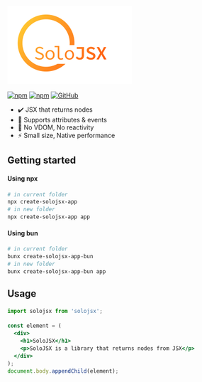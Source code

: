 ![alt text](https://github.com/SoloJSX/SoloJSX/blob/main/.github/solojsx_logo.png?raw=true)

[![npm](https://img.shields.io/npm/v/solojsx)](https://www.npmjs.com/package/solojsx)
[![npm](https://img.shields.io/npm/dm/solojsx)](https://www.npmjs.com/package/solojsx)
[![GitHub](https://img.shields.io/github/license/SoloJSX/solojsx)](https://github.com/git/git-scm.com/blob/main/MIT-LICENSE.txt)


- :heavy_check_mark: JSX that returns nodes
- :gem: Supports attributes & events
- :tada: No VDOM, No reactivity
- :zap: Small size, Native performance

## Getting started

#### Using npx
```bash
# in current folder
npx create-solojsx-app
# in new folder
npx create-solojsx-app app
```

#### Using bun
```bash
# in current folder
bunx create-solojsx-app-bun
# in new folder
bunx create-solojsx-app-bun app
```

## Usage
```jsx  
import solojsx from 'solojsx';

const element = (
  <div>
    <h1>SoloJSX</h1>
    <p>SoloJSX is a library that returns nodes from JSX</p>
  </div>
);
document.body.appendChild(element);
```

